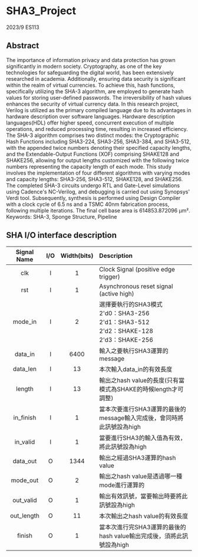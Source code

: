 # SHA3_Project
2023/9
ES113

## Abstract
The importance of information privacy and data protection has grown significantly in modern society. Cryptography, as one of the key technologies for safeguarding the digital world, has been extensively researched in academia. Additionally, ensuring data security is significant within the realm of virtual currencies. To achieve this, hash functions, specifically utilizing the SHA-3 algorithm, are employed to generate hash values for storing user-defined passwords. The irreversibility of hash values enhances the security of virtual currency data. 
In this research project, Verilog is utilized as the primary compiled language due to its advantages in hardware description over software languages. Hardware description languages(HDL) offer higher speed, concurrent execution of multiple operations, and reduced processing time, resulting in increased efficiency.
The SHA-3 algorithm comprises two distinct modes: the Cryptographic Hash Functions including SHA3-224, SHA3-256, SHA3-384, and SHA3-512, with the appended twice numbers denoting their specified capacity lengths, and the Extendable-Output Functions (XOF) comprising SHAKE128 and SHAKE256, allowing for output lengths customized with the following twice numbers representing the capacity length of each mode. 
This study involves the implementation of four different algorithms with varying modes and capacity lengths: SHA3-256, SHA3-512, SHAKE128, and SHAKE256. 
The completed SHA-3 circuits undergo RTL and Gate-Level simulations using Cadence's NC-Verilog, and debugging is carried out using Synopsys' Verdi tool. Subsequently, synthesis is performed using Design Compiler with a clock cycle of 6.5 ns and a TSMC 40nm fabrication process, following multiple iterations. The final cell base area is 614853.872096 μm².
Keywords: SHA-3, Sponge Structure, Pipeline

## SHA I/O interface description
| Signal Name | I/O | Width(bits) | Description |
| :--------: | :--------: | :--------: | :-------- |
| clk     | I     | 1     | Clock Signal (positive edge trigger)     |
| rst     | I     | 1     | Asynchronous reset signal (active high)     |
| mode_in     | I     | 2     | 選擇要執行的SHA3模式<br>2'd0：SHA3-256<br>2'd1：SHA3-512<br>2'd2：SHAKE-128<br>2'd3：SHAKE-256     |
| data_in     | I     | 6400     | 輸入之要執行SHA3運算的message     |
| data_len     | I     | 13     | 本次輸入data_in的有效長度     |
| length     | I     | 13     | 輸出之hash value的長度(只有當模式為SHAKE的時候length才可調整)|
| in_finish     | I     | 1     | 當本次要進行SHA3運算的最後的message輸入完成後，會同時將此訊號設為high     |
| in_valid     | I     | 1     | 當要進行SHA3的輸入值為有效，將此訊號設為high     |
| data_out     | O     | 1344     | 輸出之經過SHA3運算的hash value     |
| mode_out     | O     | 2     | 輸出之hash value是透過哪一種mode進行運算的     |
| out_valid     | O     | 1     | 輸出有效訊號，當要輸出時要將此訊號設為high     |
| out_length     | O     | 11     | 本次輸出之hash value的有效長度     |
| finish     | O     | 1     | 當本次進行完SHA3運算的最後的hash value輸出完成後，須將此訊號設為high     |
